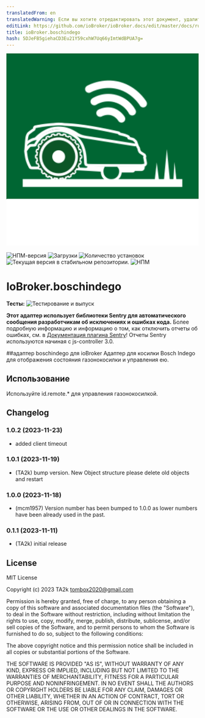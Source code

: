 ```yaml
---
translatedFrom: en
translatedWarning: Если вы хотите отредактировать этот документ, удалите поле «translatedFrom», в противном случае этот документ будет снова автоматически переведен
editLink: https://github.com/ioBroker/ioBroker.docs/edit/master/docs/ru/adapterref/iobroker.boschindego/README.md
title: ioBroker.boschindego
hash: 5DJeFB5giehaCD3Eu21Y59cxhW7Uq66yImtWdBPUA7g=
---
```

![Логотип](../../../en/adapterref/iobroker.boschindego/admin/boschindego.png)

![НПМ-версия](https://img.shields.io/npm/v/iobroker.boschindego.svg)
![Загрузки](https://img.shields.io/npm/dm/iobroker.boschindego.svg)
![Количество установок](https://iobroker.live/badges/boschindego-installed.svg)
![Текущая версия в стабильном репозитории.](https://iobroker.live/badges/boschindego-stable.svg)
![НПМ](https://nodei.co/npm/iobroker.boschindego.png?downloads=true)

# IoBroker.boschindego
**Тесты:** ![Тестирование и выпуск](https://github.com/iobroker-community-adapters/ioBroker.boschindego/workflows/Test%20and%20Release/badge.svg)

**Этот адаптер использует библиотеки Sentry для автоматического сообщения разработчикам об исключениях и ошибках кода.** Более подробную информацию и информацию о том, как отключить отчеты об ошибках, см. в [Документация плагина Sentry](https://github.com/ioBroker/plugin-sentry#plugin-sentry)! Отчеты Sentry используются начиная с js-controller 3.0.

##адаптер boschindego для ioBroker
Адаптер для косилки Bosch Indego для отображения состояния газонокосилки и управления ею.

## Использование
Используйте id.remote.\* для управления газонокосилкой.

## Changelog

<!--
    Placeholder for the next version (at the beginning of the line):
    ### **WORK IN PROGRESS**
-->

### 1.0.2 (2023-11-23)

- added client timeout

### 1.0.1 (2023-11-19)

- (TA2k) bump version. New Object structure please delete old objects and restart

### 1.0.0 (2023-11-18)

- (mcm1957) Version number has been bumped to 1.0.0 as lower numbers have been already used in the past.

### 0.1.1 (2023-11-11)

- (TA2k) initial release

## License

MIT License

Copyright (c) 2023 TA2k <tombox2020@gmail.com>

Permission is hereby granted, free of charge, to any person obtaining a copy
of this software and associated documentation files (the "Software"), to deal
in the Software without restriction, including without limitation the rights
to use, copy, modify, merge, publish, distribute, sublicense, and/or sell
copies of the Software, and to permit persons to whom the Software is
furnished to do so, subject to the following conditions:

The above copyright notice and this permission notice shall be included in all
copies or substantial portions of the Software.

THE SOFTWARE IS PROVIDED "AS IS", WITHOUT WARRANTY OF ANY KIND, EXPRESS OR
IMPLIED, INCLUDING BUT NOT LIMITED TO THE WARRANTIES OF MERCHANTABILITY,
FITNESS FOR A PARTICULAR PURPOSE AND NONINFRINGEMENT. IN NO EVENT SHALL THE
AUTHORS OR COPYRIGHT HOLDERS BE LIABLE FOR ANY CLAIM, DAMAGES OR OTHER
LIABILITY, WHETHER IN AN ACTION OF CONTRACT, TORT OR OTHERWISE, ARISING FROM,
OUT OF OR IN CONNECTION WITH THE SOFTWARE OR THE USE OR OTHER DEALINGS IN THE
SOFTWARE.
